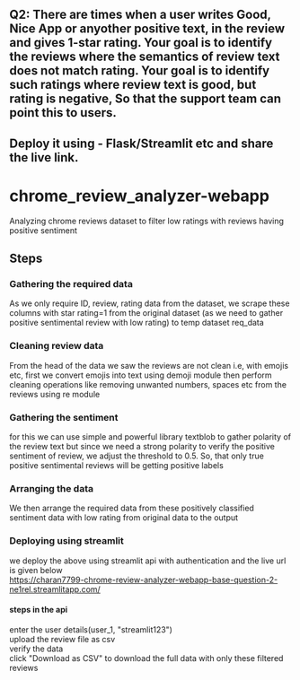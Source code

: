 ## Q2: There are times when a user writes Good, Nice App or anyother positive text, in the review and gives 1-star rating. Your goal is to identify the reviews where the semantics of review text does not match rating. Your goal is to identify such ratings where review text is good, but rating is negative, So that the support team can point this to users.
## Deploy it using - Flask/Streamlit etc and share the live link.

# chrome_review_analyzer-webapp
Analyzing chrome reviews dataset to filter low ratings with reviews having positive sentiment  

## Steps  
### Gathering the required data  
As we only require ID, review, rating data from the dataset, we scrape these columns with star rating=1 from the original dataset (as we need to gather positive sentimental review with low rating) to temp dataset req_data  

### Cleaning review data  
From the head of the data we saw the reviews are not clean i.e, with emojis etc, first we convert emojis into text using demoji module then perform cleaning operations like removing unwanted numbers, spaces etc from the reviews using re module  

### Gathering the sentiment  
for this we can use simple and powerful library textblob to gather polarity of the review text but since we need a strong polarity to verify the positive sentiment of review, we adjust the threshold to 0.5. So, that only true positive sentimental reviews will be getting positive labels  

### Arranging the data  
We then arrange the required data from these positively classified sentiment data with low rating from original data to the output  

### Deploying using streamlit  
we deploy the above using streamlit api with authentication and the live url is given below  
https://charan7799-chrome-review-analyzer-webapp-base-question-2-ne1rel.streamlitapp.com/  

#### steps in the api  
enter the user details(user_1, "streamlit123")  
upload the review file as csv  
verify the data  
click "Download as CSV" to download the full data with only these filtered reviews  
